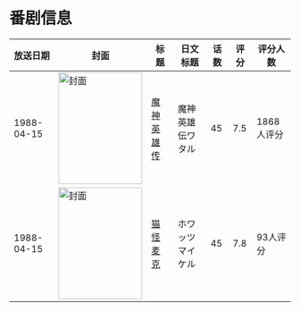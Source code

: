 # 番剧信息

|放送日期|封面|标题|日文标题|话数|评分|评分人数|
|---|---|---|---|---|---|---|
|1988-04-15|<img src="//lain.bgm.tv/pic/cover/c/c4/de/1972_It9qp.jpg" alt="封面" style="width:150px;height:200px;object-fit:cover;">|[魔神英雄传](https://bangumi.tv/subject/1972)|魔神英雄伝ワタル|45|7.5|1868人评分|
|1988-04-15|<img src="//lain.bgm.tv/pic/cover/c/09/85/7667_huHiz.jpg" alt="封面" style="width:150px;height:200px;object-fit:cover;">|[猫怪麦克](https://bangumi.tv/subject/7667)|ホワッツマイケル|45|7.8|93人评分|
